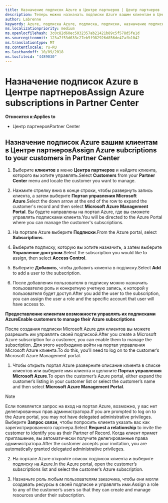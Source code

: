 ```yaml
---
title: Назначение подписок Azure в Центре партнеров | Центр партнеров
description: Теперь можно назначать подписки Azure вашим клиентам в Центре партнеров. Кроме того, можно предоставить им возможность самостоятельного управления подписками
author: Labrenne
keywords: Azure, подписка Azure, подписка, подписки, назначение подписки, управление подпиской Azure
ms.localizationpriority: medium
ms.openlocfilehash: 3c0c82d60ec5032357ab21421b89c5f578d5fe1d
ms.sourcegitcommit: 123a7f53d633c27eb5f982926d856de47afb1042
ms.translationtype: MT
ms.contentlocale: ru-RU
ms.lasthandoff: 10/09/2018
ms.locfileid: "4489030"
---
```

# <a name="assign-azure-subscriptions-in-partner-center"></a><span data-ttu-id="995ca-104">Назначение подписок Azure в Центре партнеров</span><span class="sxs-lookup"><span data-stu-id="995ca-104">Assign Azure subscriptions in Partner Center</span></span>

**<span data-ttu-id="995ca-105">Относится к:</span><span class="sxs-lookup"><span data-stu-id="995ca-105">Applies to</span></span>**

-  <span data-ttu-id="995ca-106">Центр партнеров</span><span class="sxs-lookup"><span data-stu-id="995ca-106">Partner Center</span></span>
 
## <a name="assign-azure-subcriptions-to-your-customers-in-partner-center"></a><span data-ttu-id="995ca-107">Назначение подписок Azure вашим клиентам в Центре партнеров</span><span class="sxs-lookup"><span data-stu-id="995ca-107">Assign Azure subcriptions to your customers in Partner Center</span></span>

1. <span data-ttu-id="995ca-108">Выберите **клиентов** в меню **Центра партнеров** и найдите клиента, которого вы хотите управлять.</span><span class="sxs-lookup"><span data-stu-id="995ca-108">Select **Customers** from your **Partner Center** menu and locate the customer you want to manage.</span></span>

2.  <span data-ttu-id="995ca-109">Нажмите стрелку вниз в конце строки, чтобы развернуть запись клиента, а затем выберите **Портал управления Microsoft Azure**.</span><span class="sxs-lookup"><span data-stu-id="995ca-109">Select the down arrow at the end of the row to expand the customer's record and then select **Microsoft Azure Management Portal**.</span></span> <span data-ttu-id="995ca-110">Вы будете направлены на портал Azure, где вы сможете управлять подписками клиента.</span><span class="sxs-lookup"><span data-stu-id="995ca-110">You will be directed to the Azure Portal where you can manage the customer's subscriptions.</span></span> 

4. <span data-ttu-id="995ca-111">На портале Azure выберите **Подписки**.</span><span class="sxs-lookup"><span data-stu-id="995ca-111">From the Azure portal, select **Subscriptions**.</span></span>

5. <span data-ttu-id="995ca-112">Выберите подписку, которую вы хотите назначить, а затем выберите **Управление доступом**.</span><span class="sxs-lookup"><span data-stu-id="995ca-112">Select the subscription you would like to assign, then select **Access Control**.</span></span>

6. <span data-ttu-id="995ca-113">Выберите **Добавить**, чтобы добавить клиента в подписку.</span><span class="sxs-lookup"><span data-stu-id="995ca-113">Select **Add** to add a user to the subscription.</span></span> 

7. <span data-ttu-id="995ca-114">После добавления пользователя в подписку можно назначить пользователю роль и конкретную учетную запись, к которой у пользователя будет доступ.</span><span class="sxs-lookup"><span data-stu-id="995ca-114">After you add the user to the subscription, you can assign the user a role and the specific account that user will have access to.</span></span> 

**<span data-ttu-id="995ca-115">Предоставление клиентам возможности управлять их подписками Azure</span><span class="sxs-lookup"><span data-stu-id="995ca-115">Enable customers to manage their Azure subscriptions</span></span>**

<span data-ttu-id="995ca-116">После создания подписки Microsoft Azure для клиентов вы можете разрешить им управлять своей подпиской.</span><span class="sxs-lookup"><span data-stu-id="995ca-116">After you create a Microsoft Azure subscription for a customer, you can enable them to manage the subscription.</span></span> <span data-ttu-id="995ca-117">Для этого необходимо войти на портал управления Microsoft Azure клиента.</span><span class="sxs-lookup"><span data-stu-id="995ca-117">To do this, you’ll need to log on to the customer’s Microsoft Azure Management portal.</span></span> 

1.  <span data-ttu-id="995ca-118">Чтобы открыть портал Azure разверните описание клиента в списке клиентов или выберите имя клиента и щелкните **Портал управления Microsoft Azure**.</span><span class="sxs-lookup"><span data-stu-id="995ca-118">To open the customer’s Azure portal, either expand the customer’s listing in your customer list or select the customer’s name and then select **Microsoft Azure Management Portal**.</span></span>
    
> [!NOTE]  
> <span data-ttu-id="995ca-119">Если появляется запрос на вход на портал Azure, возможно, у вас нет делегированных прав администратора.</span><span class="sxs-lookup"><span data-stu-id="995ca-119">If you are prompted to log on to the Azure portal, you may not have delegated administrative privileges.</span></span> <span data-ttu-id="995ca-120">Выберите **Запрос связи**, чтобы попросить клиента указать вас как зарегистрированного партнера.</span><span class="sxs-lookup"><span data-stu-id="995ca-120">Select **Request a relationship** to invite the customer to identify you as their Partner of Record.</span></span> <span data-ttu-id="995ca-121">Когда клиент примет приглашение, вы автоматически получите делегированные права администратора.</span><span class="sxs-lookup"><span data-stu-id="995ca-121">After the customer accepts your invitation, you are automatically granted delegated administrative privileges.</span></span> 

2.  <span data-ttu-id="995ca-122">На портале Azure откройте список подписок клиента и выберите подписку на Azure.</span><span class="sxs-lookup"><span data-stu-id="995ca-122">In the Azure portal, open the customer’s subscriptions list and select the customer’s Azure subscription.</span></span>

3.  <span data-ttu-id="995ca-123">Назначьте роль любым пользователям заказчика, чтобы они могли создавать ресурсы в своей подписке и управлять ими.</span><span class="sxs-lookup"><span data-stu-id="995ca-123">Assign a role to any of the customer’s users so that they can create and manage resources under their subscription.</span></span>


